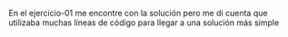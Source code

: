En el ejercicio-01 me encontre con la solución pero me di cuenta que utilizaba muchas líneas de código para llegar a una solución más simple

